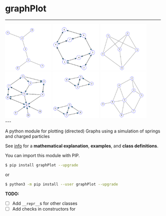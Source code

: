 # graphPlot

---
<div>
  <div style="display: inline-block;">
    <img src="docs/example-1.png" width="150px" />
  </div>
  <div style="display: inline-block;">
    <img src="docs/example-2.png" width="150px" />
  </div>
  <div style="display: inline-block;">
    <img src="docs/example-3.png" width="150px" />
  </div>
  <div style="display: inline-block;">
    <img src="docs/example-4.png" width="150px" />
  </div>
  <div style="display: inline-block;">
    <img src="docs/example-5.png" width="150px" />
  </div>
  <div style="display: inline-block;">
    <img src="docs/example-6.png" width="150px" />
  </div>
</div>
---

A python module for plotting (directed) Graphs using a simulation of springs
and charged particles


See [info](https://francisp336.github.io/graphPlot/) for a
**mathematical explanation**, **examples**, and **class definitions**.

You can import this module with PIP.

```bash
$ pip install graphPlot --upgrade
```

or

```bash
$ python3 -m pip install --user graphPlot --upgrade
```



**TODO:**
- [ ] Add `__repr__`s for other classes
- [ ] Add checks in constructors for
